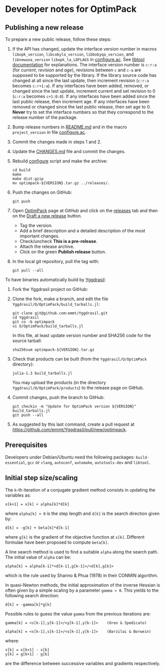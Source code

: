 # Developer notes for OptimPack

## Publishing a new release

To prepare a new public release, follow these steps:

1. If the API has changed, update the interface version number in macros `libopk_version`,
   `libcobyla_version`, `libbobyqa_version`, and `libnewuoa_version` `libopk_la_LDFLAGS`
   in [configure.ac](../configure.ac). See [libtool
   documentation](http://www.gnu.org/software/libtool/manual/html_node/Updating-version-info.html)
   for explanations. The interface version number is `c:r:a` (for *current*, *revision*
   and *age*), revisions between `c` and `c-a` are supposed to be supported by the
   library. If the library source code has changed at all since the last update, then
   increment revision (`c:r:a` becomes `c:r+1:a`). If any interfaces have been added,
   removed, or changed since the last update, increment current and set revision to 0
   (`c:r:a` becomes `c+1:0:0`). If any interfaces have been added since the last public
   release, then increment age. If any interfaces have been removed or changed since the
   last public release, then set age to 0. **Never** try to set the interface numbers so
   that they correspond to the release number of the package.

2. Bump release numbers in [README.md](../README.md) and in the macro `project_version` in
   file [configure.ac](../configure.ac).

3. Commit the changes made in steps 1 and 2.

3. Update the [CHANGES.md](./CHANGES.md) file and commit the changes.

4. Rebuild [configure](./configure) script and make the archive:
   ```{.sh}
   cd build
   make
   make dist-gzip
   mv optimpack-${VERSION}.tar.gz ../releases/.
   ```

5. Push the changes on GitHub:
   ```{.sh}
   git push
   ```

6. Open [OptimPack](https://github.com/emmt/OptimPack) page at GitHub and click on the
   [releases](https://github.com/emmt/OptimPack/releases) tab and then on the [Draft a new
   release](https://github.com/emmt/OptimPack/releases/new) button.

   - Tag the version.
   - Add a brief description and a detailed description of the most important changes.
   - Check/uncheck **This is a pre-release**.
   - Attach the release archive.
   - Click on the green **Publish release** button.

7. In the local git repository, pull the tag with:
   ```{.sh}
   git pull --all
   ```

To have binaries automatically build by [Yggdrasil](https://github.com/JuliaPackaging/Yggdrasil):

1. Fork the Yggdrasil project on GitHub:

2. Clone the fork, make a branch, and edit the file `Yggdrasil/O/OptimPack/build_tarballs.jl`:
   ```{.sh}
   git clone git@github.com:emmt/Yggdrasil.git
   cd Yggdrasil
   git co -b optimpack
   vi O/OptimPack/build_tarballs.jl
   ```
   In this file, at least update version number and SHA256 code for the source tarball:
   ```{.sh}
   sha256sum optimpack-${VERSION}.tar.gz
   ```

3. Check that products can be built (from the `Yggdrasil/O/OptimPack` directory):
   ```{.sh}
   julia-1.3 build_tarballs.jl
   ```
   You may upload the products (in the directory `Yggdrasil/O/OptimPack/products`) to
   the release page on GitHub.

4. Commit changes, push the branch to GitHub:
   ```{.sh}
   git checkin -m "Update for OptimPack version ${VERSION}" build_tarballs.jl
   git push --all
   ```

5. As suggested by this last command, create a pull request at
   https://github.com/emmt/Yggdrasil/pull/new/optimpack.


## Prerequisites

Developers under Debian/Ubuntu need the following packages: `build-essential`, `gcc` or
`clang`, `autoconf`, `automake`, `autotools-dev` and `libtool`.

## Initial step size/scaling

The `k`-th iteration of a conjugate gradient method consists in updating the variables as:

    x[k+1] = x[k] + alpha[k]*d[k]

where `alpha[k] > 0` is the step length and `d[k]` is the search direction given by:

    d[k] = -g[k] + beta[k]*d[k-1]

where `g[k]` is the gradient of the objective function at `x[k]`. Different formulae have
been proposed to compute `beta[k]`.

A line search method is used to find a suitable `alpha` along the search path. The initial
value of `alpha` can be:

    alpha[k] = alpha[k-1]*<d[k-1],g[k-1]>/<d[k],g[k]>

which is the rule used by Shanno & Phua (1978) in their CONMIN algorithm.

In quasi-Newton methods, the initial approximation of the inverse Hessian is often given
by a simple scaling by a parameter `gamma > 0`. This yields to the following search
direction:

    d[k] = -gamma[k]*g[k]

Possible rules to guess the value `gamma` from the previous iterations are:

    gamma[k] = <s[k-1],y[k-1]>/<y[k-1],y[k-1]>    (Oren & Spedicato)

    alpha[k] = <s[k-1],s[k-1]>/<s[k-1],y[k-1]>    (Barzilai & Borwein)

where:

    s[k] = x[k+1] - x[k]
    y[k] = g[k+1] - g[k]

are the difference between successive variables and gradients respectively.
